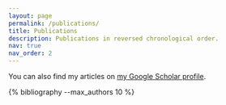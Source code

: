 ```yaml
---
layout: page
permalink: /publications/
title: Publications
description: Publications in reversed chronological order.
nav: true
nav_order: 2
---
```


<!-- _pages/publications.md -->

<div class="wordwrap">You can also find my articles on <a href="https://scholar.google.com/citations?user=vqsl1YYAAAAJ&hl=en&oi=ao">my Google Scholar profile</a>.</div>

<!-- {% include bib_search.liquid %} -->

<div class="publications">

{% bibliography --max_authors 10 %}

<script>
  document.addEventListener('DOMContentLoaded', function () {
    document.querySelectorAll('.publications').forEach((el) => {
      el.innerHTML = el.innerHTML.replace(/Yule Wang/g, '<strong>Yule Wang</strong>');
    });
  });
</script>
